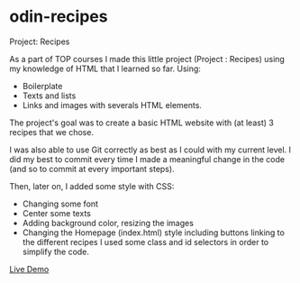 # odin-recipes
Project: Recipes

As a part of TOP courses I made this little project (Project : Recipes) using my knowledge of HTML that I learned so far. Using:
- Boilerplate
- Texts and lists
- Links and images
with severals HTML elements.

The project's goal was to create a basic HTML website with (at least) 3 recipes that we chose. 

I was also able to use Git correctly as best as I could with my current level. I did my best to commit every time I made a meaningful change in the code (and so to commit at every important steps).

Then, later on, I added some style with CSS:
- Changing some font
- Center some texts
- Adding background color, resizing the images
- Changing the Homepage (index.html) style including buttons linking to the different recipes
I used some class and id selectors in order to simplify the code.

[Live Demo](https://hlokman.github.io/odin-recipes/)